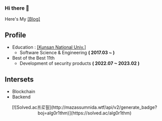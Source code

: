### Hi there 👋

Here's My [[Blog]](https://velog.io/@alg0r1thm)
<br>
## Profile</br>

* Education : [[Kunsan National Univ.]](https://www.kunsan.ac.kr/)
    * Software Science & Engineering **( 2017.03 ~ )**
* Best of the Best 11th 
   * Development of security products **( 2022.07 ~ 2023.02 )**

## Intersets </br>

* Blockchain
* Backend

<div align="center">
   [![Solved.ac프로필](http://mazassumnida.wtf/api/v2/generate_badge?boj=alg0r1thm)](https://solved.ac/alg0r1thm)
</div>
